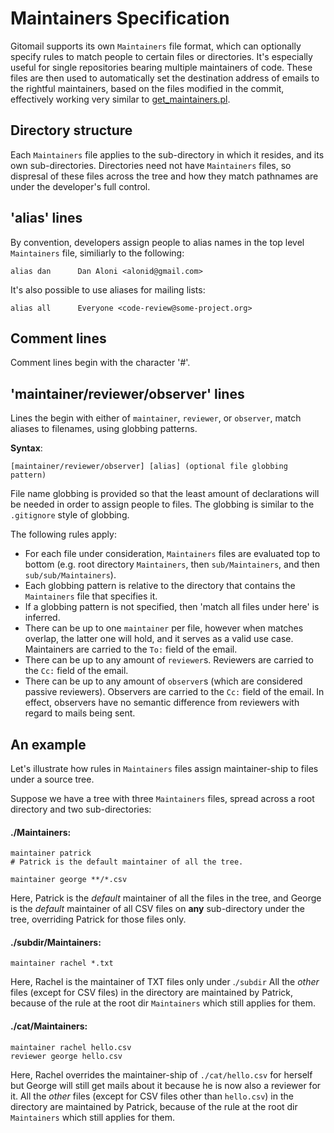 # Maintainers Specification

Gitomail supports its own `Maintainers` file format, which can optionally specify rules to match people to certain files or directories. It's especially useful for single repositories bearing multiple maintainers of code. These files are then used to automatically set the destination address of emails to the rightful maintainers, based on the files modified in the commit, effectively working very similar to [get_maintainers.pl](https://github.com/torvalds/linux/blob/master/scripts/get_maintainer.pl).

## Directory structure

Each `Maintainers` file applies to the sub-directory in which it resides, and its own sub-directories. Directories need not have `Maintainers` files, so dispresal of these files across the tree and how they match pathnames are under the developer's full control.

## 'alias' lines

By convention, developers assign people to alias names in the top level `Maintainers` file, similiarly to the following:

```no-highlight
alias dan      Dan Aloni <alonid@gmail.com>
```

It's also possible to use aliases for mailing lists:

```no-highlight
alias all      Everyone <code-review@some-project.org>
```

## Comment lines

Comment lines begin with the character '#'.

## 'maintainer/reviewer/observer' lines

Lines the begin with either of `maintainer`, `reviewer`, or `observer`, match aliases
to filenames, using globbing patterns.

**Syntax**:

```no-highlight
[maintainer/reviewer/observer] [alias] (optional file globbing pattern)
```

File name globbing is provided so that the least amount of declarations will be needed in order to assign people to files. The globbing is similar to the `.gitignore` style of globbing.

The following rules apply:

* For each file under consideration, `Maintainers` files are evaluated top to bottom (e.g. root directory `Maintainers`, then `sub/Maintainers`, and then `sub/sub/Maintainers`).
* Each globbing pattern is relative to the directory that contains the `Maintainers` file that specifies it.
* If a globbing pattern is not specified, then 'match all files under here' is inferred.
* There can be up to one `maintainer` per file, however when matches overlap, the latter one will hold, and it serves as a valid use case. Maintainers are carried to the `To:` field of the email.
* There can be up to any amount of `reviewer`s. Reviewers are carried to the `Cc:` field of the email.
* There can be up to any amount of `observer`s (which are considered passive reviewers). Observers are carried to the `Cc:` field of the email. In effect, observers have no semantic difference from reviewers with regard to mails being sent.

## An example

Let's illustrate how rules in `Maintainers` files assign maintainer-ship to files under a source tree.

Suppose we have a tree with three `Maintainers` files, spread across a root directory and two sub-directories:

#### ./Maintainers:

```no-highlight
maintainer patrick
# Patrick is the default maintainer of all the tree.

maintainer george **/*.csv
```

Here, Patrick is the *default* maintainer of all the files in the tree, and George is the *default* maintainer of all CSV files on **any** sub-directory under the tree, overriding Patrick for those files only.

#### ./subdir/Maintainers:

```no-highlight
maintainer rachel *.txt
```

Here, Rachel is the maintainer of TXT files only under .`/subdir` All the *other* files (except for CSV files) in the directory are maintained by Patrick, because of the rule at the root dir `Maintainers` which still applies for them.

#### ./cat/Maintainers:

```no-highlight
maintainer rachel hello.csv
reviewer george hello.csv
```

Here, Rachel overrides the maintainer-ship of `./cat/hello.csv` for herself but George will still get mails about it because he is now also a reviewer for it. All the *other* files (except for CSV files other than `hello.csv`) in the directory are maintained by Patrick, because of the rule at the root dir `Maintainers` which still applies for them.
